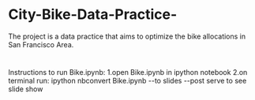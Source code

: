# City-Bike-Data-Practice-
The project is a data practice that aims to optimize the bike allocations in San Francisco Area.
#
Instructions to run Bike.ipynb:
1.open Bike.ipynb in ipython notebook 
2.on terminal run: ipython nbconvert Bike.ipynb --to slides --post serve
  to see slide show
